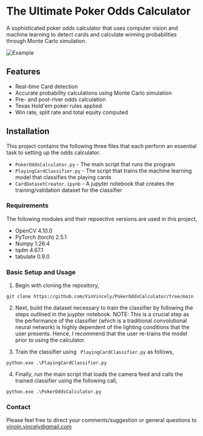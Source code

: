 # The Ultimate Poker Odds Calculator 
A sophisticated poker odds calculator that uses computer vision and machine learning to detect cards and calculate winning probabilities through Monte Carlo simulation.

![Example](Images/coverImage.png)

## Features

* Real-time Card detection 
* Accurate probability calculations using Monte Carlo simulation
* Pre- and post-river odds calculation 
* Texas Hold'em poker rules applied
* Win rate, split rate and total equity computed

## Installation 

This project contains the following three files that each perform an essential task to setting up the odds calculator. 
* ```PokerOddsCalculator.py``` - The main script that runs the program
* ```PlayingCardClassifier.py``` - The script that trains the machine learning model that classifies the playing cards
* ```CardDatasetCreator.ipynb``` - A jupyter notebook that creates the training/validation dataset for the classifier

### Requirements

The following modules and their repsective versions are used in this project, 
* OpenCV 4.10.0
* PyTorch (torch) 2.5.1
* Numpy 1.26.4
* tqdm 4.67.1
* tabulate 0.9.0

### Basic Setup and Usage
1. Begin with cloning the repository, 
```
git clone https://github.com/VinVincely/PokerOddsCalculator/tree/main
```
2. Next, build the dataset necessary to train the classifier by following the steps outlined in the juypter notebook. NOTE: This is a crucial step as the performance of the classifier (which is a traditional convolutional neural network) is highly dependent of the lighting conditions that the user presents. Hence, I recommend that the user re-trains the model prior to using the calculator. 

3. Train the classifier using ``` PlayingCardClassifier.py``` as follows, 
```
python.exe .\PlayingCardClassifier.py 
```

4. Finally, run the main script that loads the camera feed and calls the trained classifier using the following call, 
```
python.exe .\PokerOddsCalculator.py
```

### Contact 

Please feel free to direct your comments/suggestion or general questions to vinoin.vincely@gmail.com 
